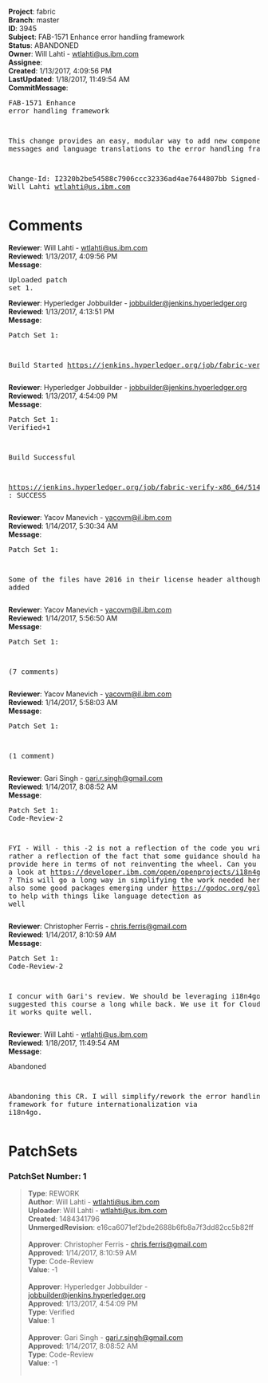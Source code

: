 <strong>Project</strong>: fabric<br><strong>Branch</strong>: master<br><strong>ID</strong>: 3945<br><strong>Subject</strong>: FAB-1571 Enhance error handling framework<br><strong>Status</strong>: ABANDONED<br><strong>Owner</strong>: Will Lahti - wtlahti@us.ibm.com<br><strong>Assignee</strong>:<br><strong>Created</strong>: 1/13/2017, 4:09:56 PM<br><strong>LastUpdated</strong>: 1/18/2017, 11:49:54 AM<br><strong>CommitMessage</strong>:<br><pre>FAB-1571 Enhance error handling framework

This change provides an easy, modular way to add new component
error messages and language translations to the error handling
framework.

Change-Id: I2320b2be54588c7906ccc32336ad4ae7644807bb
Signed-off-by: Will Lahti <wtlahti@us.ibm.com>
</pre><h1>Comments</h1><strong>Reviewer</strong>: Will Lahti - wtlahti@us.ibm.com<br><strong>Reviewed</strong>: 1/13/2017, 4:09:56 PM<br><strong>Message</strong>: <pre>Uploaded patch set 1.</pre><strong>Reviewer</strong>: Hyperledger Jobbuilder - jobbuilder@jenkins.hyperledger.org<br><strong>Reviewed</strong>: 1/13/2017, 4:13:51 PM<br><strong>Message</strong>: <pre>Patch Set 1:

Build Started https://jenkins.hyperledger.org/job/fabric-verify-x86_64/5147/</pre><strong>Reviewer</strong>: Hyperledger Jobbuilder - jobbuilder@jenkins.hyperledger.org<br><strong>Reviewed</strong>: 1/13/2017, 4:54:09 PM<br><strong>Message</strong>: <pre>Patch Set 1: Verified+1

Build Successful 

https://jenkins.hyperledger.org/job/fabric-verify-x86_64/5147/ : SUCCESS</pre><strong>Reviewer</strong>: Yacov Manevich - yacovm@il.ibm.com<br><strong>Reviewed</strong>: 1/14/2017, 5:30:34 AM<br><strong>Message</strong>: <pre>Patch Set 1:

Some of the files have 2016 in their license header although they are added</pre><strong>Reviewer</strong>: Yacov Manevich - yacovm@il.ibm.com<br><strong>Reviewed</strong>: 1/14/2017, 5:56:50 AM<br><strong>Message</strong>: <pre>Patch Set 1:

(7 comments)</pre><strong>Reviewer</strong>: Yacov Manevich - yacovm@il.ibm.com<br><strong>Reviewed</strong>: 1/14/2017, 5:58:03 AM<br><strong>Message</strong>: <pre>Patch Set 1:

(1 comment)</pre><strong>Reviewer</strong>: Gari Singh - gari.r.singh@gmail.com<br><strong>Reviewed</strong>: 1/14/2017, 8:08:52 AM<br><strong>Message</strong>: <pre>Patch Set 1: Code-Review-2

FYI - Will - this -2 is not a reflection of the code you write but rather a reflection of the fact that some guidance should have been provide here in terms of not reinventing the wheel.   Can you please take a look at https://developer.ibm.com/open/openprojects/i18n4go/ ?   This will go a long way in simplifying the work needed here.   There's also some good packages emerging under https://godoc.org/golang.org/x/text  to help with things like language detection as well</pre><strong>Reviewer</strong>: Christopher Ferris - chris.ferris@gmail.com<br><strong>Reviewed</strong>: 1/14/2017, 8:10:59 AM<br><strong>Message</strong>: <pre>Patch Set 1: Code-Review-2

I concur with Gari's review. We should be leveraging i18n4go. I had suggested this course a long while back. We use it for Cloud Foundry and it works quite well.</pre><strong>Reviewer</strong>: Will Lahti - wtlahti@us.ibm.com<br><strong>Reviewed</strong>: 1/18/2017, 11:49:54 AM<br><strong>Message</strong>: <pre>Abandoned

Abandoning this CR. I will simplify/rework the error handling framework for future internationalization via i18n4go.</pre><h1>PatchSets</h1><h3>PatchSet Number: 1</h3><blockquote><strong>Type</strong>: REWORK<br><strong>Author</strong>: Will Lahti - wtlahti@us.ibm.com<br><strong>Uploader</strong>: Will Lahti - wtlahti@us.ibm.com<br><strong>Created</strong>: 1484341796<br><strong>UnmergedRevision</strong>: e16ca6071ef2bde2688b6fb8a7f3dd82cc5b82ff<br><br><strong>Approver</strong>: Christopher Ferris - chris.ferris@gmail.com<br><strong>Approved</strong>: 1/14/2017, 8:10:59 AM<br><strong>Type</strong>: Code-Review<br><strong>Value</strong>: -1<br><br><strong>Approver</strong>: Hyperledger Jobbuilder - jobbuilder@jenkins.hyperledger.org<br><strong>Approved</strong>: 1/13/2017, 4:54:09 PM<br><strong>Type</strong>: Verified<br><strong>Value</strong>: 1<br><br><strong>Approver</strong>: Gari Singh - gari.r.singh@gmail.com<br><strong>Approved</strong>: 1/14/2017, 8:08:52 AM<br><strong>Type</strong>: Code-Review<br><strong>Value</strong>: -1<br><br></blockquote>